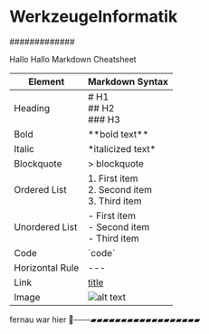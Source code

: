 # WerkzeugeInformatik #
#############

Hallo Hallo 
Markdown Cheatsheet

Element	| Markdown Syntax
---|---
Heading |	# H1 <br> ## H2 <br> ### H3
Bold |	\*\*bold text**
Italic |	\*italicized text*
Blockquote |	> blockquote
Ordered List |	1. First item <br> 2. Second item <br> 3. Third item
Unordered List|	- First item <br> - Second item <br> - Third item
Code|	\`code`
Horizontal Rule |	---
Link |	[title](https://www.example.com)
Image |	![alt text](image.jpg)

fernau war hier 🚀───▰▰▰▰▰▰▰▰▰▰▰▰▰▰▰▰▰▰
